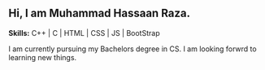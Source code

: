 <h2>Hi, I am Muhammad Hassaan Raza.</h2>

<p><strong>Skills:</strong> C++ | C | HTML | CSS | JS | BootStrap</p>

<p>I am currently pursuing my Bachelors degree in CS. I am looking forwrd to learning new things.</p>
